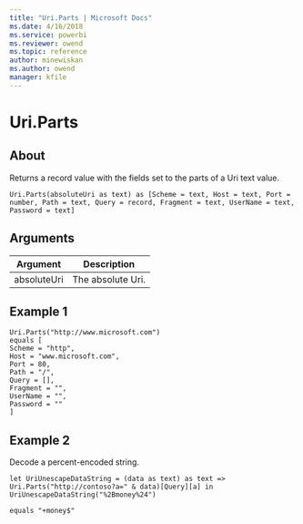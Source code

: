 ```yaml
---
title: "Uri.Parts | Microsoft Docs"
ms.date: 4/16/2018
ms.service: powerbi
ms.reviewer: owend
ms.topic: reference
author: minewiskan
ms.author: owend
manager: kfile
---
```

# Uri.Parts

  
## About  
Returns a record value with the fields set to the parts of a Uri text value.  
  
```  
Uri.Parts(absoluteUri as text) as [Scheme = text, Host = text, Port = number, Path = text, Query = record, Fragment = text, UserName = text, Password = text]  
```  
  
## Arguments  
  
|Argument|Description|  
|------------|---------------|  
|absoluteUri|The absolute Uri.|  
  
## Example 1  
  
```  
Uri.Parts("http://www.microsoft.com")   
equals [  
Scheme = "http",  
Host = "www.microsoft.com",  
Port = 80,  
Path = "/",  
Query = [],  
Fragment = "",  
UserName = "",  
Password = ""  
]  
```  
  
## Example 2  
Decode a percent-encoded string.  
  
```  
let UriUnescapeDataString = (data as text) as text => Uri.Parts("http://contoso?a=" & data)[Query][a] in UriUnescapeDataString("%2Bmoney%24")  
  
equals "+money$"  
```  
  

